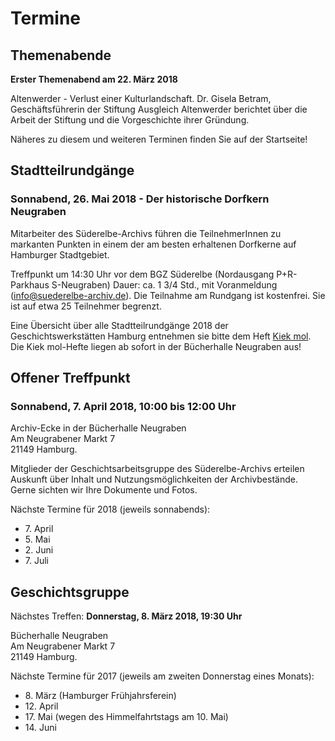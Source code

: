 
# Termine

## Themenabende

**Erster Themenabend am 22. März 2018**

Altenwerder - Verlust einer Kulturlandschaft. Dr. Gisela Betram, Geschäftsführerin der Stiftung Ausgleich Altenwerder berichtet über die Arbeit der Stiftung und die Vorgeschichte ihrer Gründung. 

Näheres zu diesem und weiteren Terminen finden Sie auf der Startseite!


## Stadtteilrundgänge

### Sonnabend, 26\. Mai 2018 - Der historische Dorfkern Neugraben

Mitarbeiter des Süderelbe-Archivs führen die TeilnehmerInnen zu markanten Punkten in einem der am besten erhaltenen Dorfkerne auf Hamburger Stadtgebiet.

Treffpunkt um 14:30 Uhr vor dem BGZ Süderelbe (Nordausgang P+R-Parkhaus S-Neugraben)
Dauer: ca. 1 3/4 Std., mit Voranmeldung (info@suederelbe-archiv.de). Die Teilnahme am Rundgang ist kostenfrei. Sie ist auf etwa 25 Teilnehmer begrenzt.



Eine Übersicht über alle Stadtteilrundgänge 2018 der Geschichtswerkstätten Hamburg entnehmen sie bitte dem Heft [Kiek mol](/img/Kiekmol_2017.pdf). Die Kiek mol-Hefte liegen ab sofort in der Bücherhalle Neugraben aus!

## Offener Treffpunkt

### Sonnabend, 7. April 2018, 10:00 bis 12:00 Uhr

Archiv-Ecke in der Bücherhalle Neugraben  
Am Neugrabener Markt 7  
21149 Hamburg.

Mitglieder der Geschichtsarbeitsgruppe des Süderelbe-Archivs erteilen Auskunft über
Inhalt und Nutzungsmöglichkeiten der Archivbestände. Gerne sichten wir
Ihre Dokumente und Fotos.

Nächste Termine für 2018 (jeweils sonnabends):

- 7\. April 
- 5\. Mai
- 2\. Juni
- 7\. Juli

## Geschichtsgruppe

Nächstes Treffen: **Donnerstag, 8. März 2018, 19:30 Uhr**

Bücherhalle Neugraben  
Am Neugrabener Markt 7  
21149 Hamburg.

Nächste Termine für 2017 (jeweils am zweiten Donnerstag eines Monats):

- 8\. März (Hamburger Frühjahrsferein)
- 12\. April
- 17\. Mai (wegen des Himmelfahrtstags am 10. Mai)
- 14\. Juni

